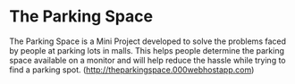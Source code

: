 # The Parking Space

The Parking Space is a Mini Project developed to solve the problems faced by people at parking lots in malls. This helps people determine the parking space available on a monitor and will help reduce the hassle while trying to find a parking spot. (http://theparkingspace.000webhostapp.com)
